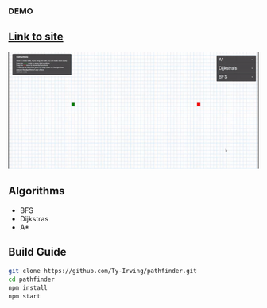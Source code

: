 ### DEMO
## [Link to site](https://exquisite-sherbet-f14a63.netlify.app/)
![](https://github.com/Ty-Irving/pathfinder/blob/main/pathfinder.gif)

## Algorithms
  - BFS
  - Dijkstras
  - A*
 
## Build Guide
```bash
git clone https://github.com/Ty-Irving/pathfinder.git
cd pathfinder
npm install
npm start
```
